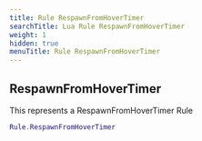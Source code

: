 ```yaml
---
title: Rule RespawnFromHoverTimer
searchTitle: Lua Rule RespawnFromHoverTimer
weight: 1
hidden: true
menuTitle: Rule RespawnFromHoverTimer
---
```

## RespawnFromHoverTimer

This represents a RespawnFromHoverTimer Rule
```lua
Rule.RespawnFromHoverTimer
```